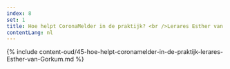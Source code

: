 ```yaml
---
index: 8
set: 1
title: Hoe helpt CoronaMelder in de praktijk? <br />Lerares Esther van Gorkum
contentLang: nl
---
```

{% include content-oud/45-hoe-helpt-coronamelder-in-de-praktijk-lerares-Esther-van-Gorkum.md %}
